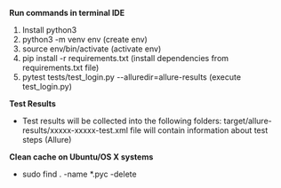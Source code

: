 
**Run commands in terminal IDE**
1. Install python3
2. python3 -m venv env (create env)
2. source env/bin/activate (activate env)
3. pip install -r requirements.txt (install dependencies from requirements.txt file)
4. pytest tests/test_login.py --alluredir=allure-results (execute test_login.py)

**Test Results**

- Test results will be collected into the following folders:
target/allure-results/xxxxx-xxxxx-test.xml file will contain information about test steps (Allure)

**Clean cache on Ubuntu/OS X systems**
- sudo find . -name \*.pyc -delete
